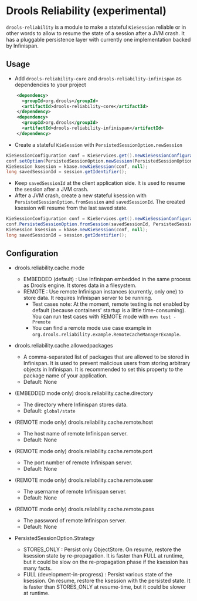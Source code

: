 # Drools Reliability (experimental)

`drools-reliability` is a module to make a stateful `KieSession` reliable or in other words to allow to resume the state of a session after a JVM crash. 
It has a pluggable persistence layer with currently one implementation backed by Infinispan.

## Usage
- Add `drools-reliability-core` and `drools-reliability-infinispan` as dependencies to your project

```xml
    <dependency>
      <groupId>org.drools</groupId>
      <artifactId>drools-reliability-core</artifactId>
    </dependency>
    <dependency>
      <groupId>org.drools</groupId>
      <artifactId>drools-reliability-infinispan</artifactId>
    </dependency>
```

- Create a stateful `KieSession` with `PersistedSessionOption.newSession`

```Java
KieSessionConfiguration conf = KieServices.get().newKieSessionConfiguration();
conf.setOption(PersistedSessionOption.newSession(PersistedSessionOption.Strategy.STORES_ONLY));
KieSession ksession = kbase.newKieSession(conf, null);
long savedSessionId = session.getIdentifier();
```
- Keep `savedSessionId` at the client application side. It is used to resume the session after a JVM crash.
- After a JVM crash, create a new stateful ksession with `PersistedSessionOption.fromSession` and `savedSessionId`. The created ksession will resume from the last saved state.

```Java
KieSessionConfiguration conf = KieServices.get().newKieSessionConfiguration();
conf.PersistedSessionOption.fromSession(savedSessionId, PersistedSessionOption.Strategy.STORES_ONLY));
KieSession ksession = kbase.newKieSession(conf, null);
long savedSessionId = session.getIdentifier();
```

## Configuration
- drools.reliability.cache.mode
  - EMBEDDED (default) : Use Infinispan embedded in the same process as Drools engine. It stores data in a filesystem.
  - REMOTE : Use remote Infinispan instances (currently, only one) to store data. It requires Infinispan server to be running.
    - Test cases note: At the moment, remote testing is not enabled by default (because containers' startup is a little time-consuming). You can run test cases with REMOTE mode with `mvn test -Premote`
    - You can find a remote mode use case example in `org.drools.reliability.example.RemoteCacheManagerExample`.
- drools.reliability.cache.allowedpackages
  - A comma-separated list of packages that are allowed to be stored in Infinispan. It is used to prevent malicious users from storing arbitrary objects in Infinispan. It is recommended to set this property to the package name of your application.
  - Default: None
- (EMBEDDED mode only) drools.reliability.cache.directory
  - The directory where Infinispan stores data.
  - Default: `global/state`
- (REMOTE mode only) drools.reliability.cache.remote.host
  - The host name of remote Infinispan server.
  - Default: None
- (REMOTE mode only) drools.reliability.cache.remote.port
  - The port number of remote Infinispan server.
  - Default: None
- (REMOTE mode only) drools.reliability.cache.remote.user
  - The username of remote Infinispan server.
  - Default: None
- (REMOTE mode only) drools.reliability.cache.remote.pass
  - The password of remote Infinispan server.
  - Default: None

- PersistedSessionOption.Strategy
  - STORES_ONLY : Persist only ObjectStore. On resume, restore the ksession state by re-propagation. It is faster than FULL at runtime, but it could be slow on the re-propagation phase if the ksession has many facts.
  - FULL (development-in-progress) : Persist various state of the ksession. On resume, restore the ksession with the persisted state. It is faster than STORES_ONLY at resume-time, but it could be slower at runtime.

